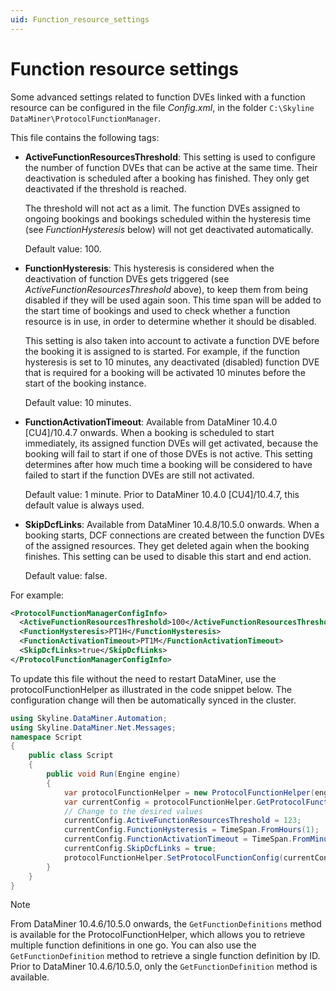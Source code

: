 ```yaml
---
uid: Function_resource_settings
---
```


# Function resource settings

Some advanced settings related to function DVEs linked with a function resource can be configured in the file *Config.xml*, in the folder `C:\Skyline DataMiner\ProtocolFunctionManager`.

This file contains the following tags:

- **ActiveFunctionResourcesThreshold**: This setting is used to configure the number of function DVEs that can be active at the same time. Their deactivation is scheduled after a booking has finished. They only get deactivated if the threshold is reached.

  The threshold will not act as a limit. The function DVEs assigned to ongoing bookings and bookings scheduled within the hysteresis time (see *FunctionHysteresis* below) will not get deactivated automatically.

  Default value: 100.

- **FunctionHysteresis**: This hysteresis is considered when the deactivation of function DVEs gets triggered (see *ActiveFunctionResourcesThreshold* above), to keep them from being disabled if they will be used again soon. This time span will be added to the start time of bookings and used to check whether a function resource is in use, in order to determine whether it should be disabled.

  This setting is also taken into account to activate a function DVE before the booking it is assigned to is started. For example, if the function hysteresis is set to 10 minutes, any deactivated (disabled) function DVE that is required for a booking will be activated 10 minutes before the start of the booking instance.

  Default value: 10 minutes.

- **FunctionActivationTimeout**<!-- RN 39672 -->: Available from DataMiner 10.4.0 [CU4]/10.4.7 onwards. When a booking is scheduled to start immediately, its assigned function DVEs will get activated, because the booking will fail to start if one of those DVEs is not active. This setting determines after how much time a booking will be considered to have failed to start if the function DVEs are still not activated.

  Default value: 1 minute. Prior to DataMiner 10.4.0 [CU4]/10.4.7, this default value is always used.

- **SkipDcfLinks**<!-- RN 39446 -->: Available from DataMiner 10.4.8/10.5.0 onwards. When a booking starts, DCF connections are created between the function DVEs of the assigned resources. They get deleted again when the booking finishes. This setting can be used to disable this start and end action.

  Default value: false.

For example:

```xml
<ProtocolFunctionManagerConfigInfo>
  <ActiveFunctionResourcesThreshold>100</ActiveFunctionResourcesThreshold>
  <FunctionHysteresis>PT1H</FunctionHysteresis>
  <FunctionActivationTimeout>PT1M</FunctionActivationTimeout>
  <SkipDcfLinks>true</SkipDcfLinks>
</ProtocolFunctionManagerConfigInfo>
```

To update this file without the need to restart DataMiner, use the protocolFunctionHelper as illustrated in the code snippet below. The configuration change will then be automatically synced in the cluster.

```csharp
using Skyline.DataMiner.Automation;
using Skyline.DataMiner.Net.Messages;
namespace Script
{
    public class Script
    {
        public void Run(Engine engine)
        {
            var protocolFunctionHelper = new ProtocolFunctionHelper(engine.SendSLNetMessages);
            var currentConfig = protocolFunctionHelper.GetProtocolFunctionConfig();
            // Change to the desired values
            currentConfig.ActiveFunctionResourcesThreshold = 123;
            currentConfig.FunctionHysteresis = TimeSpan.FromHours(1);
            currentConfig.FunctionActivationTimeout = TimeSpan.FromMinutes(2);
            currentConfig.SkipDcfLinks = true;
            protocolFunctionHelper.SetProtocolFunctionConfig(currentConfig);
        }
    }
}
```

> [!NOTE]
> From DataMiner 10.4.6/10.5.0 onwards<!--RN 39362-->, the `GetFunctionDefinitions` method is available for the ProtocolFunctionHelper, which allows you to retrieve multiple function definitions in one go. You can also use the `GetFunctionDefinition` method to retrieve a single function definition by ID. Prior to DataMiner 10.4.6/10.5.0, only the `GetFunctionDefinition` method is available.

